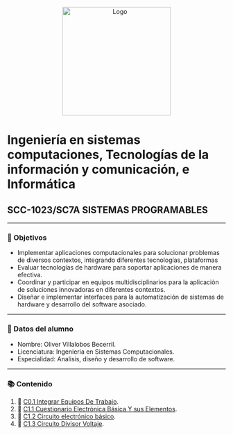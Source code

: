 <p align="center">
    <img alt="Logo" src="https://www.tijuana.tecnm.mx/wp-content/themes/tecnm/images/logo_TECT.png" width=250 height=250>
</p>

# Ingeniería en sistemas computaciones, Tecnologías de la información y comunicación, e Informática

## SCC-1023/SC7A SISTEMAS PROGRAMABLES

---

### :pencil: Objetivos

+ Implementar aplicaciones computacionales para solucionar problemas de diversos contextos, integrando diferentes tecnologías, plataformas
+ Evaluar tecnologías de hardware para soportar aplicaciones de manera efectiva.
+ Coordinar y participar en equipos multidisciplinarios para la aplicación de soluciones innovadoras en diferentes contextos. 
+ Diseñar e implementar interfaces para la automatización de sistemas de hardware y desarrollo del software asociado. 


---

### :necktie: Datos del alumno

* Nombre: Oliver Villalobos Becerril.
* Licenciatura: Ingenieria en Sistemas Computacionales.
* Especialidad: Analisis, diseño y desarrollo de software.

---

### :books: Contenido

1. :book: [C0.1 Integrar Equipos De Trabajo](C0.1_IntegrarEquiposDeTrabajo_VillalobosBecerrilOliver.md).
2. :book: [C1.1 Cuestionario Electrónica Básica Y sus Elementos](C1.1%20CuestionarioElectrónicaBásicaYsusElementos_VillalobosBecerrilOliver.md).
3. :book: [C1.2 Circuito electrónico básico](C1.2_Circuito_electrónico_básico_VillalobosOliver.md).
4. :book: [C1.3 Circuito Divisor Voltaje](C1.3_CircuitoDivisorVoltaje_VillalobosOliver.md).

